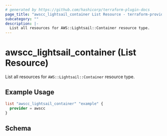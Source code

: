 ```yaml
---
# generated by https://github.com/hashicorp/terraform-plugin-docs
page_title: "awscc_lightsail_container List Resource - terraform-provider-awscc"
subcategory: ""
description: |-
  List all resources for AWS::Lightsail::Container resource type.
---
```


# awscc_lightsail_container (List Resource)

List all resources for `AWS::Lightsail::Container` resource type.

## Example Usage

```terraform
list "awscc_lightsail_container" "example" {
  provider = awscc
}
```

<!-- schema generated by tfplugindocs -->
## Schema
